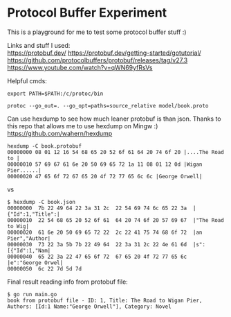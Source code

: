 # Protocol Buffer Experiment

This is a playground for me to test some protocol buffer stuff :)

Links and stuff I used:  
https://protobuf.dev/
https://protobuf.dev/getting-started/gotutorial/
https://github.com/protocolbuffers/protobuf/releases/tag/v27.3
https://www.youtube.com/watch?v=qWN69yfRsVs

Helpful cmds:

```
export PATH=$PATH:/c/protoc/bin
```

```
protoc --go_out=. --go_opt=paths=source_relative model/book.proto
```

Can use hexdump to see how much leaner protobuf is than json. Thanks to this repo that allows me to use hexdump on Mingw :) 
https://github.com/wahern/hexdump

```
hexdump -C book.protobuf
00000000 08 01 12 16 54 68 65 20 52 6f 61 64 20 74 6f 20 |....The Road to |
00000010 57 69 67 61 6e 20 50 69 65 72 1a 11 08 01 12 0d |Wigan Pier......|
00000020 47 65 6f 72 67 65 20 4f 72 77 65 6c 6c |George Orwell|
```

vs

```
$ hexdump -C book.json
00000000  7b 22 49 64 22 3a 31 2c  22 54 69 74 6c 65 22 3a  |{"Id":1,"Title":|
00000010  22 54 68 65 20 52 6f 61  64 20 74 6f 20 57 69 67  |"The Road to Wig|
00000020  61 6e 20 50 69 65 72 22  2c 22 41 75 74 68 6f 72  |an Pier","Author|
00000030  73 22 3a 5b 7b 22 49 64  22 3a 31 2c 22 4e 61 6d  |s":[{"Id":1,"Nam|
00000040  65 22 3a 22 47 65 6f 72  67 65 20 4f 72 77 65 6c  |e":"George Orwel|
00000050  6c 22 7d 5d 7d   
```

Final result reading info from protobuf file:

```
$ go run main.go
book from protobuf file - ID: 1, Title: The Road to Wigan Pier, Authors: [Id:1 Name:"George Orwell"], Category: Novel
```
